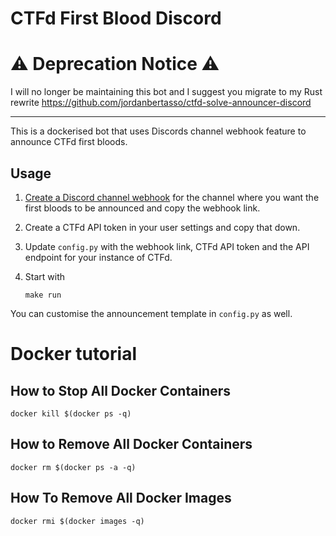 # CTFd First Blood Discord

# ⚠️ Deprecation Notice ⚠️
I will no longer be maintaining this bot and I suggest you migrate to my Rust rewrite https://github.com/jordanbertasso/ctfd-solve-announcer-discord

---

This is a dockerised bot that uses Discords channel webhook feature to announce CTFd first bloods.

## Usage
1. [Create a Discord channel webhook](https://support.discord.com/hc/en-us/articles/228383668-Intro-to-Webhooks) for the channel where you want the first bloods to be announced and copy the webhook link.

2. Create a CTFd API token in your user settings and copy that down.

3. Update `config.py` with the webhook link, CTFd API token and the API endpoint for your instance of CTFd.

4. Start with
    ```
    make run
    ```

You can customise the announcement template in `config.py` as well.

# Docker tutorial

## How to Stop All Docker Containers
    docker kill $(docker ps -q)
## How to Remove All Docker Containers
    docker rm $(docker ps -a -q)
## How To Remove All Docker Images
    docker rmi $(docker images -q)
